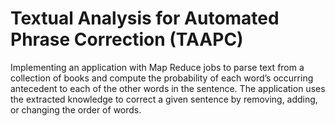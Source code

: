 # Textual Analysis for Automated Phrase Correction (TAAPC)

Implementing an application with Map Reduce jobs to parse text from a collection of books and compute the probability of each word’s occurring antecedent to each of the other words in the sentence. The application uses the extracted knowledge to correct a given sentence by removing, adding, or changing the order of words.

